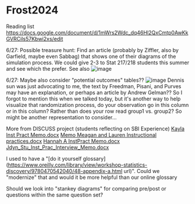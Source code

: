 # Frost2024
Reading list https://docs.google.com/document/d/1mWrs2Wdc_dq46Hl2QxCmtp0AwKkGVRCils57Kbwi2xs/edit

6/27: Possible treasure hunt: Find an article (probably by Ziffler, also by Garfield, maybe even Sabbag) that shows one of their diagrams of the simulation process.  We could give 2-3 to Stat 217/218 students this summer and see which the prefer.  See also 
![image](https://github.com/iambethchance/Frost2024/assets/75873576/8a06ad9c-73b3-44d7-b335-7c6b384e32a6)

6/27: Maybe also consider "potential outcomes" tables?? 
![image](https://github.com/iambethchance/Frost2024/assets/75873576/42ac6bf9-0f3b-46cb-9935-87f3d1d6221f)
Dennis sun was just advocating to me, the text by Freedman, Pisani, and Purves may have an explanation, or perhaps an article by Andrew Gelman??
So I forgot to mention this when we talked today, but it's another way to help visualize that randomization process, do your observation go in this column or in this column?  Rather than does your row read group1 vs. group2? So might be another representation to consider...

More from DISCUSS project (students reflecting on SBI Experience)
[Kayla Inst Pract Memo.docx](https://github.com/user-attachments/files/16036853/Kayla.Inst.Pract.Memo.docx)
[Memo Meagan and Lauren Instructional practices.docx](https://github.com/user-attachments/files/16036852/Memo.Meagan.and.Lauren.Instructional.practices.docx)
[Hannah A InstPract Memo.docx](https://github.com/user-attachments/files/16036851/Hannah.A.InstPract.Memo.docx)
[Jdyn_Stu_Inst_Prac_Interview_Memo.docx](https://github.com/user-attachments/files/16036850/Jdyn_Stu_Inst_Prac_Interview_Memo.docx)

I used to have a "[do it yourself glossary](https://www.oreilly.com/library/view/workshop-statistics-discovery/9780470542040/48-appendix-a.html url)". Could we "modernize" that and would it be more helpful than our online glossary

Should we look into "stankey diagrams" for comparing pre/post or questions within the same question set?
